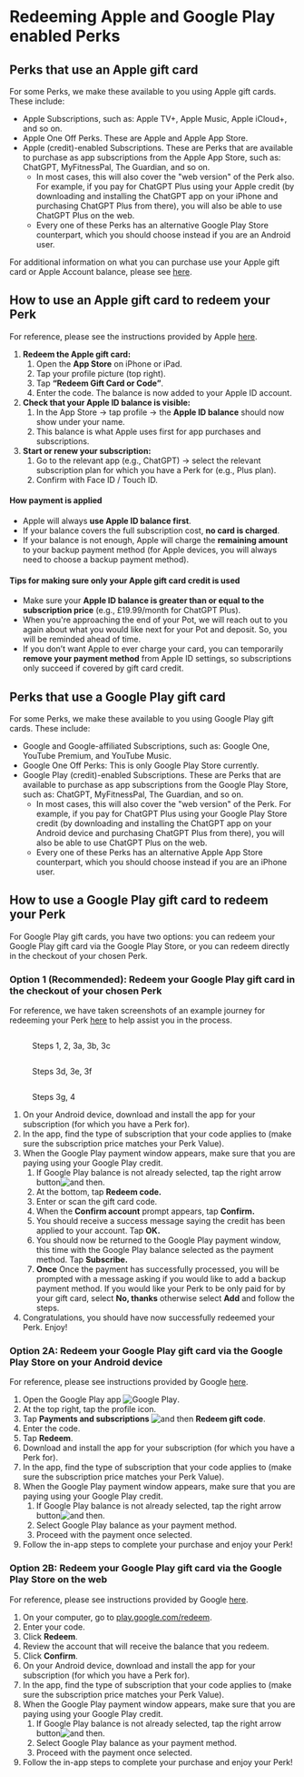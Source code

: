 # Redeeming Apple and Google Play enabled Perks

## Perks that use an Apple gift card

For some Perks, we make these available to you using Apple gift cards. These include:

* Apple Subscriptions, such as: Apple TV+, Apple Music, Apple iCloud+, and so on.
* Apple One Off Perks. These are Apple and Apple App Store.
* Apple (credit)-enabled Subscriptions. These are Perks that are available to purchase as app subscriptions from the Apple App Store, such as: ChatGPT, MyFitnessPal, The Guardian, and so on.
  * In most cases, this will also cover the "web version" of the Perk also. For example, if you pay for ChatGPT Plus using your Apple credit (by downloading and installing the ChatGPT app on your iPhone and purchasing ChatGPT Plus from there), you will also be able to use ChatGPT Plus on the web.
  * Every one of these Perks has an alternative Google Play Store counterpart, which you should choose instead if you are an Android user.

For additional information on what you can purchase use your Apple gift card or Apple Account balance, please see [here](https://support.apple.com/en-gb/118245).

## How to use an Apple gift card to redeem your Perk

For reference, please see the instructions provided by Apple [here](https://support.apple.com/en-gb/118242?device-type=iphone).

1. **Redeem the Apple gift card:**
   1. Open the **App Store** on iPhone or iPad.
   2. Tap your profile picture (top right).
   3. Tap **“Redeem Gift Card or Code”**.
   4. Enter the code. The balance is now added to your Apple ID account.
2. **Check that your Apple ID balance is visible:**
   1. In the App Store → tap profile → the **Apple ID balance** should now show under your name.
   2. This balance is what Apple uses first for app purchases and subscriptions.
3. **Start or renew your subscription:**
   1. Go to the relevant app (e.g., ChatGPT) → select the relevant subscription plan for which you have a Perk for (e.g., Plus plan).
   2. Confirm with Face ID / Touch ID.

#### How payment is applied

* Apple will always **use Apple ID balance first**.
* If your balance covers the full subscription cost, **no card is charged**.
* If your balance is not enough, Apple will charge the **remaining amount** to your backup payment method (for Apple devices, you will always need to choose a backup payment method).

#### Tips for making sure only your Apple gift card credit is used

* Make sure your **Apple ID balance is greater than or equal to the subscription price** (e.g., £19.99/month for ChatGPT Plus).&#x20;
* When you're approaching the end of your Pot, we will reach out to you again about what you would like next for your Pot and deposit. So, you will be reminded ahead of time.
* If you don’t want Apple to ever charge your card, you can temporarily **remove your payment method** from Apple ID settings, so subscriptions only succeed if covered by gift card credit.

## Perks that use a Google Play gift card

For some Perks, we make these available to you using Google Play gift cards. These include:

* Google and Google-affiliated Subscriptions, such as: Google One, YouTube Premium, and YouTube Music.
* Google One Off Perks: This is only Google Play Store currently.
* Google Play (credit)-enabled Subscriptions. These are Perks that are available to purchase as app subscriptions from the Google Play Store, such as: ChatGPT, MyFitnessPal, The Guardian, and so on.
  * In most cases, this will also cover the "web version" of the Perk. For example, if you pay for ChatGPT Plus using your Google Play Store credit (by downloading and installing the ChatGPT app on your Android device and purchasing ChatGPT Plus from there), you will also be able to use ChatGPT Plus on the web.
  * Every one of these Perks has an alternative Apple App Store counterpart, which you should choose instead if you are an iPhone user.

## How to use a Google Play gift card to redeem your Perk

For Google Play gift cards, you have two options: you can redeem your Google Play gift card via the Google Play Store, or you can redeem directly in the checkout of your chosen Perk.

### Option 1 **(Recommended)**: Redeem your Google Play gift card in the checkout of your chosen Perk

For reference, we have taken screenshots of an example journey for redeeming your Perk [here](https://drive.google.com/file/d/1bIh9TFQzHA_m-OhPEAgFAdexuQFNAVOm/view) to help assist you in the process.

<figure><img src="../.gitbook/assets/General Redemption Instructions - Google Play.png" alt=""><figcaption><p>Steps 1, 2, 3a, 3b, 3c</p></figcaption></figure>

<figure><img src="../.gitbook/assets/General Redemption Instructions - Google Play (1).png" alt=""><figcaption><p>Steps 3d, 3e, 3f</p></figcaption></figure>

<figure><img src="../.gitbook/assets/General Redemption Instructions - Google Play (2).png" alt=""><figcaption><p>Steps 3g, 4</p></figcaption></figure>

1. On your Android device, download and install the app for your subscription (for which you have a Perk for).
2. In the app, find the type of subscription that your code applies to (make sure the subscription price matches your Perk Value).
3. When the Google Play payment window appears, make sure that you are paying using your Google Play credit.
   1. If Google Play balance is not already selected, tap the right arrow button![and then](https://lh3.googleusercontent.com/3_l97rr0GvhSP2XV5OoCkV2ZDTIisAOczrSdzNCBxhIKWrjXjHucxNwocghoUa39gw=w36-h36).
   2. At the bottom, tap **Redeem code.**
   3. Enter or scan the gift card code.
   4. When the **Confirm account** prompt appears, tap **Confirm.**
   5. You should receive a success message saying the credit has been applied to your account. Tap **OK.**
   6. You should now be returned to the Google Play payment window, this time with the Google Play balance selected as the payment method. Tap **Subscribe.**
   7. **Once** Once the payment has successfully processed, you will be prompted with a message asking if you would like to add a backup payment method. If you would like your Perk to be only paid for by your gift card, select **No, thanks** otherwise select **Add** and follow the steps.
4. Congratulations, you should have now successfully redeemed your Perk. Enjoy!

### Option 2A: Redeem your Google Play gift card via the Google Play Store on your Android device

For reference, please see instructions provided by Google [here](https://support.google.com/googleplay/answer/3422659?hl=en-GB\&co=GENIE.Platform%3DAndroid\&oco=0).

1. Open the Google Play app ![Google Play](https://storage.googleapis.com/support-kms-prod/A5DRwoATirVt9aUTo6HipnhUpBQjhvSl9nVE).
2. At the top right, tap the profile icon.
3. Tap **Payments and subscriptions** ![and then](https://lh3.googleusercontent.com/3_l97rr0GvhSP2XV5OoCkV2ZDTIisAOczrSdzNCBxhIKWrjXjHucxNwocghoUa39gw=w36-h36) **Redeem gift code**.
4. Enter the code.
5. Tap **Redeem**.
6. Download and install the app for your subscription (for which you have a Perk for).
7. In the app, find the type of subscription that your code applies to (make sure the subscription price matches your Perk Value).
8. When the Google Play payment window appears, make sure that you are paying using your Google Play credit.
   1. If Google Play balance is not already selected, tap the right arrow button![and then](https://lh3.googleusercontent.com/3_l97rr0GvhSP2XV5OoCkV2ZDTIisAOczrSdzNCBxhIKWrjXjHucxNwocghoUa39gw=w36-h36).
   2. Select Google Play balance as your payment method.
   3. Proceed with the payment once selected.
9. Follow the in-app steps to complete your purchase and enjoy your Perk!

### Option 2B: Redeem your Google Play gift card via the Google Play Store on the web

For reference, please see instructions provided by Google [here](https://support.google.com/googleplay/answer/3422659?hl=en-GB\&co=GENIE.Platform%3DAndroid\&oco=0).

1. On your computer, go to [play.google.com/redeem](https://play.google.com/redeem).
2. Enter your code.
3. Click **Redeem**.
4. Review the account that will receive the balance that you redeem.
5. Click **Confirm**.
6. On your Android device, download and install the app for your subscription (for which you have a Perk for).
7. In the app, find the type of subscription that your code applies to (make sure the subscription price matches your Perk Value).
8. When the Google Play payment window appears, make sure that you are paying using your Google Play credit.
   1. If Google Play balance is not already selected, tap the right arrow button![and then](https://lh3.googleusercontent.com/3_l97rr0GvhSP2XV5OoCkV2ZDTIisAOczrSdzNCBxhIKWrjXjHucxNwocghoUa39gw=w36-h36).
   2. Select Google Play balance as your payment method.
   3. Proceed with the payment once selected.
9. Follow the in-app steps to complete your purchase and enjoy your Perk!
